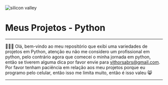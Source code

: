<div style="align-items:center;">
  <div class="wallpaperImage">
    <img src="https://images8.alphacoders.com/576/576872.jpg" alt="silicon valley">
    <br/>
  </div>
  <div class="title">
    <h1><a style="text-decoration:none;" href="https://github.com/Devithor/myProjectsPython">Meus Projetos</a> - Python</h1>
  </div>
  <div class="container">
    <hr/>
    <p>🧑‍💻👋 Olá, bem-vindo ao meu repositório que exibi uma variedades de projetos em Python, atenção eu não me considero um profissional em python, pelo contrário agora que comecei o minha jornada em python, então se tiverem alguma dica por favor envie para <a href="mailton: vithorsabrs@gmail.com">vithorsabrs@gmail.com</a>. Por favor tenham paciência em relação aos meu projetos porque eu programo pelo celular, então isso me limita muito, então é isso valeu 😸</p>
      <hr/>
  </div>
</div>
